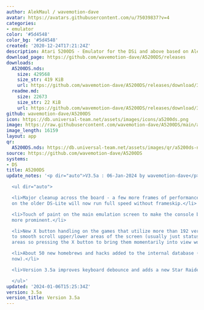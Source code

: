 ```yaml
---
author: AlekMaul / wavemotion-dave
avatar: https://avatars.githubusercontent.com/u/75039837?v=4
categories:
- emulator
color: '#5d4548'
color_bg: '#5d4548'
created: '2020-12-24T17:21:24Z'
description: Atari 5200DS - Emulator for the DSi and above based on Alekmaul's work
download_page: https://github.com/wavemotion-dave/A5200DS/releases
downloads:
  A5200DS.nds:
    size: 429568
    size_str: 419 KiB
    url: https://github.com/wavemotion-dave/A5200DS/releases/download/3.5a/A5200DS.nds
  readme.md:
    size: 22673
    size_str: 22 KiB
    url: https://github.com/wavemotion-dave/A5200DS/releases/download/3.5a/readme.md
github: wavemotion-dave/A5200DS
icon: https://db.universal-team.net/assets/images/icons/a5200ds.png
image: https://raw.githubusercontent.com/wavemotion-dave/A5200DS/main/arm9/gfx/bgTop.png
image_length: 16159
layout: app
qr:
  A5200DS.nds: https://db.universal-team.net/assets/images/qr/a5200ds-nds.png
source: https://github.com/wavemotion-dave/A5200DS
systems:
- DS
title: A5200DS
update_notes: '<p dir="auto">V3.5a : 06-Jan-2024 by wavemotion-dave</p>

  <ul dir="auto">

  <li>Major cleanup across the board - a few more frames of performance and many games
  on the older DS-Lite will now run full speed without frameskip.</li>

  <li>Touch of paint on the main emulation screen to make the console buttons a bit
  more prominent.</li>

  <li>New X button handling on the games that utilize more than 192 vertical pixels
  to smooth scroll upper/lower areas of the screen (usually just status/score in those
  areas so pressing the X button to bring them momentarily into view works fine).</li>

  <li>About 50 new homebrews and hacks added to the internal database (up to 240 games
  now).</li>

  <li>Version 3.5a improves keyboard debounce and adds a new Star Raiders custom overlay!</li>

  </ul>'
updated: '2024-01-06T15:25:34Z'
version: 3.5a
version_title: Version 3.5a
---
```

